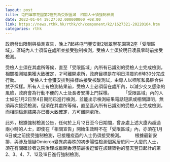 ```yaml
---
layout: post
title: 屯門翠寧花園第2座列為受限區域　相關人士須強制檢測
date: 2022-01-04 19:27:02.000000000 +08:00
link: https://news.rthk.hk/rthk/ch/component/k2/1627321-20220104.htm
categories: rthk
---
```


政府發出限制與檢測宣告，晚上7起將屯門豐安街2號翠寧花園第2座「受限區域」，區域內人士須留在處所並接受強制檢測，受檢人士須於明日凌晨零時前接受檢測。

受檢人士須在其處所等候，直至「受限區域」內所有已識別的受檢人士完成檢測，相關檢測結果獲大致確定，才可離開處所，政府目標是在明日清晨約6時30分完成行動。
　　
受檢人士會獲安排到採樣站接受核酸測試，由專人以咽喉和鼻腔合併拭子採樣。所有人士有檢測結果前，受檢人士必須留在處所內，以減少交叉感染的風險，政府會為行動不便的人士及長者安排上門採樣。
　　
「受限區域」內的人士如在1月2日至4日期間已進行檢測，並能出示檢測結果電話短訊或相關證明，無須再次接受檢測，但須在其處所等候，直至區內所有已識別的受檢人士完成檢測，而相關檢測結果亦已獲大致確定，方可離開處所。

此外，根據強制檢測公告，任何於上月12日至今日期間，曾身處上述大廈內超過兩小時的人士，即使在「相關宣告」開始生效時不在「受限區域」內，亦須在1月6日或之前接受強制檢測，已接種疫苗的人士仍須接受檢測。
　　
根據最新安排，與涉及懷疑Omicron變異病毒株的初步陽性檢測個案居於同一大廈的人士，須在有關確診者送院治理或離開香港前最後逗留在該建築物的當天翌日起計的第2、3、4、7、12及19日進行強制檢測。
